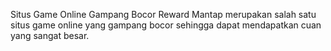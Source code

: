 Situs Game Online Gampang Bocor Reward Mantap
merupakan salah satu situs game online yang gampang bocor sehingga dapat mendapatkan cuan yang sangat besar.
